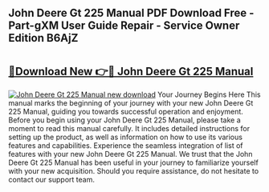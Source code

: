 ## John Deere Gt 225 Manual PDF Download Free - Part-gXM User Guide Repair - Service Owner Edition B6AjZ

# <h2><a href="http://bc92275.oget.top/?id=John+Deere+Gt+225+Manual">🔗Download New 👉🔴 John Deere Gt 225 Manual</a></h2>

[![John Deere Gt 225 Manual new download](https://i.imgur.com/5g1atiW.png)](http://bc92275.oget.top/?id=John+Deere+Gt+225+Manual)
Your Journey Begins Here This manual marks the beginning of your journey with your new John Deere Gt 225 Manual, guiding you towards successful operation and enjoyment. Before you begin using your John Deere Gt 225 Manual, please take a moment to read this manual carefully. It includes detailed instructions for setting up the product, as well as information on how to use its various features and capabilities. Experience the seamless integration of list of features with your new John Deere Gt 225 Manual. We trust that the John Deere Gt 225 Manual has been useful in your journey to familiarize yourself with your new acquisition. Should you require assistance, do not hesitate to contact our support team.
